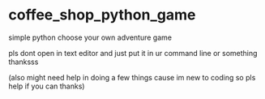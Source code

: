 # coffee_shop_python_game
simple python choose your own adventure game

pls dont open in text editor and just put it in ur command line or something thanksss

(also might need help in doing a few things cause im new to coding so pls help if you can thanks)
